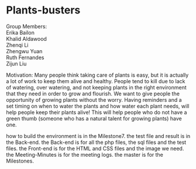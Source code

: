 # Plants-busters
Group Members:  
Erika Bailon   
Khalid Aldawood  
Zhenqi Li  
Zhengwu Yuan  
Ruth Fernandes  
Zijun Liu  

Motivation:  Many people think taking care of plants  is easy, but it is actually a lot of work to keep them alive and healthy.  People tend to kill due to lack of watering, over watering, and not keeping plants in the right environment that they need in order to grow and flourish. We want to give people the opportunity of growing plants without the worry. Having reminders and a set timing  on when to water the plants and how water each plant needs, will help people keep their plants alive! This will help people who do not have a green thumb (someone who has a natural talent for growing plants) have one.

how to build the environment is in the Milestone7.
the test file and result is in the Back-end.
the Back-end is for all the php files, the sql files and the test files.
the Front-end is for the HTML and CSS files and the image we need.
the Meeting-Minutes is for the meeting logs.
the master is for the Milestones.
